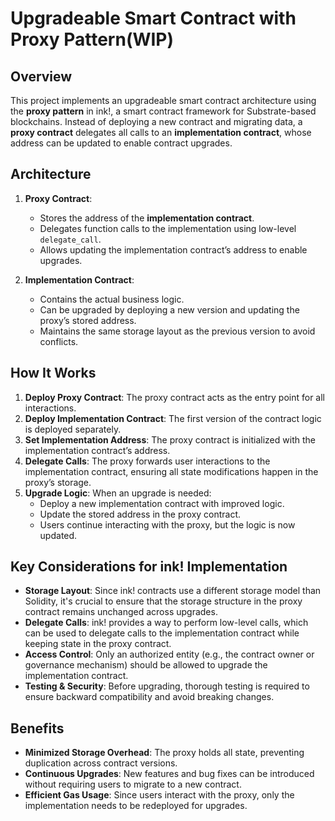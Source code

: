 # Upgradeable Smart Contract with Proxy Pattern(WIP)

## Overview

This project implements an upgradeable smart contract architecture using the **proxy pattern** in ink!, a smart contract framework for Substrate-based blockchains. Instead of deploying a new contract and migrating data, a **proxy contract** delegates all calls to an **implementation contract**, whose address can be updated to enable contract upgrades.

## Architecture

1. **Proxy Contract**:

   - Stores the address of the **implementation contract**.
   - Delegates function calls to the implementation using low-level `delegate_call`.
   - Allows updating the implementation contract’s address to enable upgrades.

2. **Implementation Contract**:

   - Contains the actual business logic.
   - Can be upgraded by deploying a new version and updating the proxy’s stored address.
   - Maintains the same storage layout as the previous version to avoid conflicts.

## How It Works

1. **Deploy Proxy Contract**: The proxy contract acts as the entry point for all interactions.
2. **Deploy Implementation Contract**: The first version of the contract logic is deployed separately.
3. **Set Implementation Address**: The proxy contract is initialized with the implementation contract’s address.
4. **Delegate Calls**: The proxy forwards user interactions to the implementation contract, ensuring all state modifications happen in the proxy’s storage.
5. **Upgrade Logic**: When an upgrade is needed:
   - Deploy a new implementation contract with improved logic.
   - Update the stored address in the proxy contract.
   - Users continue interacting with the proxy, but the logic is now updated.

## Key Considerations for ink! Implementation

- **Storage Layout**: Since ink! contracts use a different storage model than Solidity, it's crucial to ensure that the storage structure in the proxy contract remains unchanged across upgrades.
- **Delegate Calls**: ink! provides a way to perform low-level calls, which can be used to delegate calls to the implementation contract while keeping state in the proxy contract.
- **Access Control**: Only an authorized entity (e.g., the contract owner or governance mechanism) should be allowed to upgrade the implementation contract.
- **Testing & Security**: Before upgrading, thorough testing is required to ensure backward compatibility and avoid breaking changes.

## Benefits

- **Minimized Storage Overhead**: The proxy holds all state, preventing duplication across contract versions.
- **Continuous Upgrades**: New features and bug fixes can be introduced without requiring users to migrate to a new contract.
- **Efficient Gas Usage**: Since users interact with the proxy, only the implementation needs to be redeployed for upgrades.

